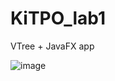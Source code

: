 # KiTPO_lab1

VTree + JavaFX app

![image](https://user-images.githubusercontent.com/47526721/199691330-185aeb0f-8dd3-4a60-8a1a-56d345a2acfa.png)
